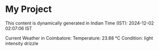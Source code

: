 # My Project

This content is dynamically generated in Indian Time (IST): 2024-12-02 02:07:06 IST


Current Weather in Coimbatore:
Temperature: 23.88 °C
Condition: light intensity drizzle
